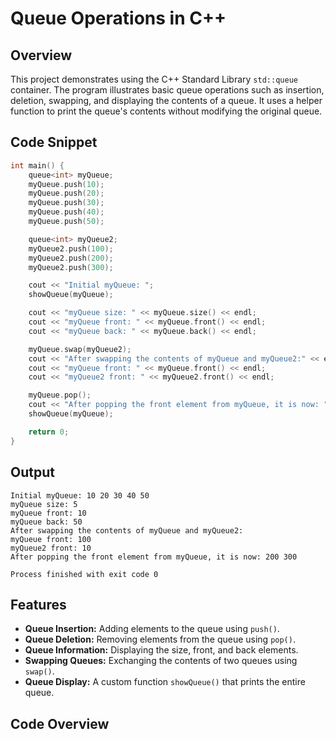 # Queue Operations in C++

## Overview
This project demonstrates using the C++ Standard Library `std::queue` container. The program illustrates basic queue operations such as insertion, deletion, swapping, and displaying the contents of a queue. It uses a helper function to print the queue's contents without modifying the original queue.

## Code Snippet
```cpp
int main() {
    queue<int> myQueue;
    myQueue.push(10);
    myQueue.push(20);
    myQueue.push(30);
    myQueue.push(40);
    myQueue.push(50);

    queue<int> myQueue2;
    myQueue2.push(100);
    myQueue2.push(200);
    myQueue2.push(300);

    cout << "Initial myQueue: ";
    showQueue(myQueue);

    cout << "myQueue size: " << myQueue.size() << endl;
    cout << "myQueue front: " << myQueue.front() << endl;
    cout << "myQueue back: " << myQueue.back() << endl;

    myQueue.swap(myQueue2);
    cout << "After swapping the contents of myQueue and myQueue2:" << endl;
    cout << "myQueue front: " << myQueue.front() << endl;
    cout << "myQueue2 front: " << myQueue2.front() << endl;

    myQueue.pop();
    cout << "After popping the front element from myQueue, it is now: ";
    showQueue(myQueue);

    return 0;
}
```

## Output
```
Initial myQueue: 10 20 30 40 50
myQueue size: 5
myQueue front: 10
myQueue back: 50
After swapping the contents of myQueue and myQueue2:
myQueue front: 100
myQueue2 front: 10
After popping the front element from myQueue, it is now: 200 300

Process finished with exit code 0
```

## Features
- **Queue Insertion:** Adding elements to the queue using `push()`.
- **Queue Deletion:** Removing elements from the queue using `pop()`.
- **Queue Information:** Displaying the size, front, and back elements.
- **Swapping Queues:** Exchanging the contents of two queues using `swap()`.
- **Queue Display:** A custom function `showQueue()` that prints the entire queue.

## Code Overview

